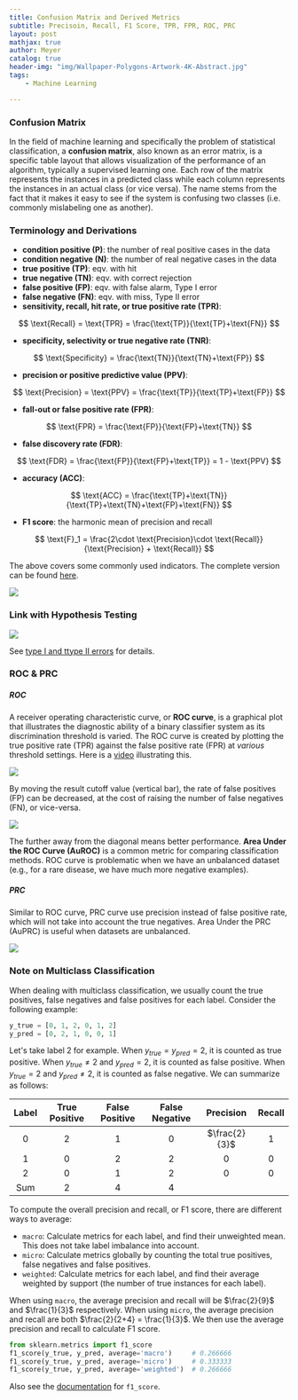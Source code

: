 ```yaml
---
title: Confusion Matrix and Derived Metrics
subtitle: Precisoin, Recall, F1 Score, TPR, FPR, ROC, PRC
layout: post
mathjax: true
author: Meyer
catalog: true
header-img: "img/Wallpaper-Polygons-Artwork-4K-Abstract.jpg"
tags: 
    - Machine Learning

---
```



### Confusion Matrix
In the field of machine learning and specifically the problem of statistical classification, a **confusion matrix**, also known as an error matrix, is a specific table layout that allows visualization of the performance of an algorithm, typically a supervised learning one. Each row of the matrix represents the instances in a predicted class while each column represents the instances in an actual class (or vice versa). The name stems from the fact that it makes it easy to see if the system is confusing two classes (i.e. commonly mislabeling one as another).

### Terminology and Derivations
* **condition positive (P)**: the number of real positive cases in the data
* **condition negative (N)**: the number of real negative cases in the data
* **true positive (TP)**: eqv. with hit
* **true negative (TN)**: eqv. with correct rejection
* **false positive (FP)**: eqv. with false alarm, Type I error
* **false negative (FN)**: eqv. with miss, Type II error
* **sensitivity, recall, hit rate, or true positive rate (TPR)**: 

$$ \text{Recall} = \text{TPR} = \frac{\text{TP}}{\text{TP}+\text{FN}} $$

* **specificity, selectivity or true negative rate (TNR)**:

$$ \text{Specificity} = \frac{\text{TN}}{\text{TN}+\text{FP}} $$

* **precision or positive predictive value (PPV)**: 

$$ \text{Precision} = \text{PPV} = \frac{\text{TP}}{\text{TP}+\text{FP}} $$

* **fall-out or false positive rate (FPR)**: 

$$ \text{FPR} = \frac{\text{FP}}{\text{FP}+\text{TN}} $$

* **false discovery rate (FDR)**: 

$$ \text{FDR} = \frac{\text{FP}}{\text{FP}+\text{TP}} = 1 - \text{PPV}  $$

* **accuracy (ACC)**:
  
$$ \text{ACC} = \frac{\text{TP}+\text{TN}}{\text{TP}+\text{TN}+\text{FP}+\text{FN}}  $$

* **F1 score**: the harmonic mean of precision and recall

$$ \text{F}_1 = \frac{2\cdot \text{Precision}\cdot \text{Recall}}{\text{Precision} + \text{Recall}} $$

The above covers some commonly used indicators. The complete version can be found [here](https://en.wikipedia.org/wiki/Confusion_matrix).

![](/img/in-post/confusion_matrix/confusion_matrix.jpg)

### Link with Hypothesis Testing

![](/img/in-post/confusion_matrix/error_types.jpg)

See [type I and ttype II errors](https://en.wikipedia.org/wiki/Type_I_and_type_II_errors) for details.

### ROC & PRC
##### ROC
A receiver operating characteristic curve, or **ROC curve**, is a graphical plot that illustrates the diagnostic ability of a binary classifier system as its discrimination threshold is varied. The ROC curve is created by plotting the true positive rate (TPR) against the false positive rate (FPR) at *various* threshold settings. Here is a [video](https://youtu.be/4jRBRDbJemM) illustrating this.

![](/img/in-post/confusion_matrix/roc1.jpg)

By moving the result cutoff value (vertical bar), the rate of false positives (FP) can be decreased, at the cost of raising the number of false negatives (FN), or vice-versa.

![](/img/in-post/confusion_matrix/roc2.jpg)

The further away from the diagonal means better performance. **Area Under the ROC Curve (AuROC)** is a common metric for comparing classification methods. ROC curve is problematic when we have an unbalanced dataset (e.g., for a rare disease, we have much more negative examples).

##### PRC
Similar to ROC curve, PRC curve use precision instead of false positive rate, which will not take into account the true negatives. Area Under the PRC (AuPRC) is useful when datasets are unbalanced.

![](/img/in-post/confusion_matrix/prc.jpg)

### Note on Multiclass Classification
When dealing with multiclass classification, we usually count the true positives, false negatives and false positives for each label. 
Consider the following example:

```python
y_true = [0, 1, 2, 0, 1, 2]
y_pred = [0, 2, 1, 0, 0, 1]
```

Let's take label 2 for example. When $y_{true}=y_{pred}=2$, it is counted as true positive. 
When $y_{true}\neq2$ and $y_{pred}=2$, it is counted as false positive. 
When $y_{true}=2$ and $y_{pred}\neq2$, it is counted as false negative.
We can summarize as follows: 

| Label | True Positive | False Positive | False Negative |   Precision   | Recall |
|:-----:|:-------------:|:--------------:|:--------------:|:-------------:|:------:|
|   0   |       2       |        1       |        0       | $\frac{2}{3}$ |    1   |
|   1   |       0       |        2       |        2       |       0       |    0   |
|   2   |       0       |        1       |        2       |       0       |    0   |
|  Sum  |       2       |        4       |        4       |               |        |


To compute the overall precision and recall, or F1 score, there are different ways to average:

* `macro`: Calculate metrics for each label, and find their unweighted mean. This does not take label imbalance into account.
* `micro`: Calculate metrics globally by counting the total true positives, false negatives and false positives.
* `weighted`: Calculate metrics for each label, and find their average weighted by support (the number of true instances for each label).

When using `macro`, the average precision and recall will be $\frac{2}{9}$ and $\frac{1}{3}$ respectively. 
When using `micro`, the average precision and recall are both $\frac{2}{2+4} = \frac{1}{3}$.
We then use the average precision and recall to calculate F1 score.

```python
from sklearn.metrics import f1_score
f1_score(y_true, y_pred, average='macro')     # 0.266666
f1_score(y_true, y_pred, average='micro')     # 0.333333
f1_score(y_true, y_pred, average='weighted')  # 0.266666
```

Also see the [documentation](https://scikit-learn.org/stable/modules/generated/sklearn.metrics.f1_score.html) for `f1_score`.